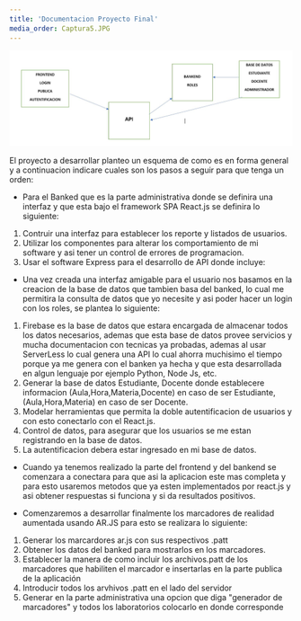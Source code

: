 ```yaml
---
title: 'Documentacion Proyecto Final'
media_order: Captura5.JPG
---
```



![](Captura5.JPG)

El proyecto a desarrollar planteo un esquema de como es en forma general y a continuacion indicare cuales son los pasos a seguir para que tenga un orden:
* Para el Banked que es la parte administrativa donde se definira una interfaz y que esta bajo el framework SPA React.js se definira lo siguiente:
1. Contruir una interfaz para establecer los reporte y listados de usuarios.
2. Utilizar los componentes para alterar los comportamiento de mi software y asi tener un control de errores de programacion.
3. Usar el software Express para el desarrollo de API donde incluye:

* Una vez creada una interfaz amigable para el usuario nos basamos en la creacion de la base de datos que tambien basa del banked, lo cual  me permitira la consulta de datos que yo necesite y asi poder hacer un login con los roles, se plantea lo siguiente:
1. Firebase es la base de datos que estara encargada de almacenar todos los datos necesarios, ademas que esta base de datos provee servicios y mucha documentacion con tecnicas ya probadas, ademas al usar ServerLess lo cual genera una API lo cual ahorra muchisimo el tiempo porque ya me genera con el banken ya hecha y que esta desarrollada en algun lenguaje por ejemplo Python, Node Js, etc.
2. Generar la base de datos Estudiante, Docente donde establecere informacion (Aula,Hora,Materia,Docente) en caso de ser Estudiante, (Aula,Hora,Materia) en caso de ser Docente.
3. Modelar herramientas que permita la doble autentificacion de usuarios y con esto conectarlo con el React.js.
4. Control de datos, para asegurar que los usuarios se me estan registrando en la base de datos.
5. La autentificacion debera estar ingresado en mi base de datos.

* Cuando ya tenemos realizado la parte del frontend y del bankend se comenzara a conectara para que asi la aplicacion este mas completa y para esto usaremos metodos que ya esten implementados por react.js y asi obtener respuestas si funciona y si da resultados positivos.

* Comenzaremos a desarrollar finalmente los marcadores de realidad aumentada usando AR.JS para esto se realizara lo siguiente:
1. Generar los marcardores ar.js con sus respectivos .patt
2. Obtener los datos del banked para mostrarlos en los marcadores.
3. Establecer la manera de como incluir los archivos.patt de los marcadores que habiliten el marcador e insertarlas en la parte publica de la aplicación
4. Introducir todos los arvhivos .patt en el lado del servidor
5. Generar en la parte administrativa una opcion que diga "generador de marcadores" y todos los laboratorios colocarlo en donde corresponde




